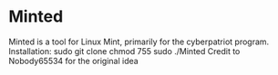 # Minted
Minted is a tool for Linux Mint, primarily for the cyberpatriot program. 
Installation: 
sudo git clone 
chmod 755 
sudo ./Minted
Credit to Nobody65534 for the original idea
